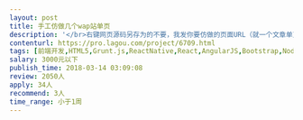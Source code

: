 ```yaml
---                
layout: post       
title: 手工仿做几个wap站单页           
description: '</br>右键网页源码另存为的不要，我发你要仿做的页面URL（就一个文章单页），你只需在它的基础上排版美化一下，不能有垃圾代码！</br>'     
contenturl: https://pro.lagou.com/project/6709.html      
tags: [前端开发,HTML5,Grunt.js,ReactNative,React,AngularJS,Bootstrap,NodeJS,jQuery,JavaScript,CSS3]            
salary: 3000元以下          
publish_time: 2018-03-14 03:09:08         
review: 2050人                   
apply: 34人                   
recommend: 3人                   
time_range: 小于1周              
---                 
```

